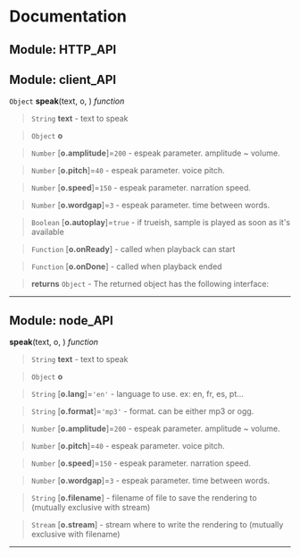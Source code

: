 # Documentation

















## Module: HTTP_API















## Module: client_API













`Object`
**speak**(text, o, ) *function*

> `String` **text** - text to speak

> `Object` **o**

> `Number` [**o.amplitude**]=`200` - espeak parameter. amplitude ~ volume.

> `Number` [**o.pitch**]=`40` - espeak parameter. voice pitch.

> `Number` [**o.speed**]=`150` - espeak parameter. narration speed.

> `Number` [**o.wordgap**]=`3` - espeak parameter. time between words.

> `Boolean` [**o.autoplay**]=`true` - if trueish, sample is played as soon as it's available

> `Function` [**o.onReady**] - called when playback can start

> `Function` [**o.onDone**] - called when playback ended

> **returns** `Object` - The returned object has the following interface:  









---




## Module: node_API













**speak**(text, o, ) *function*

> `String` **text** - text to speak

> `Object` **o**

> `String` [**o.lang**]=`'en'` - language to use. ex: en, fr, es, pt...

> `String` [**o.format**]=`'mp3'` - format. can be either mp3 or ogg.

> `Number` [**o.amplitude**]=`200` - espeak parameter. amplitude ~ volume.

> `Number` [**o.pitch**]=`40` - espeak parameter. voice pitch.

> `Number` [**o.speed**]=`150` - espeak parameter. narration speed.

> `Number` [**o.wordgap**]=`3` - espeak parameter. time between words.

> `String` [**o.filename**] - filename of file to save the rendering to (mutually exclusive with stream)

> `Stream` [**o.stream**] - stream where to write the rendering to (mutually exclusive with filename)











---






